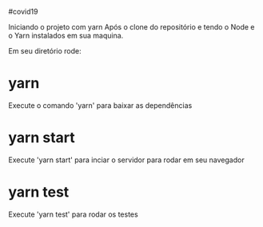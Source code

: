 #covid19

Iniciando o projeto com yarn
Após o clone do repositório e tendo o Node e o Yarn instalados em sua maquina.

Em seu diretório rode:

# yarn
Execute o comando 'yarn' para baixar as dependências

# yarn start
Execute 'yarn start' para inciar o servidor para rodar em seu navegador

# yarn test
Execute 'yarn test' para rodar os testes
